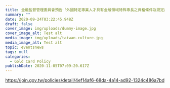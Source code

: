 ```yaml
---
title: 金融監督管理委員會預告「外國特定專業人才具有金融領域特殊專長之資格條件及認定原則」修正草案
summary: ""
date: 2020-09-24T03:22:45.948Z
draft: false
cover_image: img/uploads/dummy-image.jpg
cover_image_alt: Test alt
media_image: img/uploads/taiwan-culture.jpg
media_image_alt: Test alt
topic: eventsnews
tags: null
categories:
  - Gold Card Policy
publishDate: 2020-11-05T07:09:20.617Z
---
```

https://join.gov.tw/policies/detail/4ef14af6-68da-4a14-ad92-1324c486a7bd